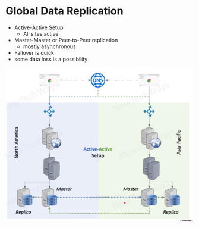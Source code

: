 # Global Data Replication

- Active-Active Setup 
  - All sites active
- Master-Master or Peer-to-Peer replication
  - mostly asynchronous
- Failover is quick
- some data loss is a possibility

![Alt text](image-31.png)